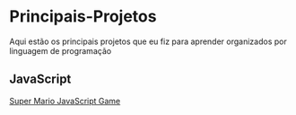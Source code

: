 # Principais-Projetos

Aqui estão os principais projetos que eu fiz para aprender organizados por linguagem de programação

## JavaScript

<a href="https://github.com/LucasNoliveira/SuperMario-JavaScript"> Super Mario JavaScript Game </a>
